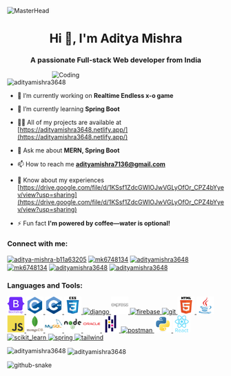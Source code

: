 <img src="https://media0.giphy.com/media/v1.Y2lkPTc5MGI3NjExbm51NWllNnJnN2N4bHZ4MnFqMGFrbmw0cWxrNTViZGpzdzU2N2ZiaiZlcD12MV9pbnRlcm5hbF9naWZfYnlfaWQmY3Q9Zw/f3iwJFOVOwuy7K6FFw/giphy.gif" 
     style="width: 63vw; height: 23vw; text-align: center;" 
     alt="MasterHead">
<h1 align="center">Hi 👋, I'm Aditya Mishra</h1>
<h3 align="center">A passionate Full-stack Web developer from India</h3>
<img align="right" alt="Coding" width="400" src="https://raw.githubusercontent.com/TheDudeThatCode/TheDudeThatCode/master/Assets/Developer.gif">

<p align="left"> <img src="https://komarev.com/ghpvc/?username=adityamishra3648&label=Profile%20views&color=0e75b6&style=flat" alt="adityamishra3648" /> </p>

- 🔭 I’m currently working on **Realtime Endless x-o game**

- 🌱 I’m currently learning **Spring Boot**

- 👨‍💻 All of my projects are available at [https://adityamishra3648.netlify.app/](https://adityamishra3648.netlify.app/)

- 💬 Ask me about **MERN, Spring Boot**

- 📫 How to reach me **adityamishra7136@gmail.com**

- 📄 Know about my experiences [https://drive.google.com/file/d/1KSsf1ZdcGWlOJwVGLyOfOr_CPZ4bYyev/view?usp=sharing](https://drive.google.com/file/d/1KSsf1ZdcGWlOJwVGLyOfOr_CPZ4bYyev/view?usp=sharing)

- ⚡ Fun fact **I'm powered by coffee—water is optional!**

<h3 align="left">Connect with me:</h3>
<p align="left">
<a href="https://linkedin.com/in/aditya-mishra-b11a63205" target="blank"><img align="center" src="https://raw.githubusercontent.com/rahuldkjain/github-profile-readme-generator/master/src/images/icons/Social/linked-in-alt.svg" alt="aditya-mishra-b11a63205" height="30" width="40" /></a>
<a href="https://www.codechef.com/users/mk6748134" target="blank"><img align="center" src="https://cdn.jsdelivr.net/npm/simple-icons@3.1.0/icons/codechef.svg" alt="mk6748134" height="30" width="40" /></a>
<a href="https://www.hackerrank.com/adityamishra3648" target="blank"><img align="center" src="https://raw.githubusercontent.com/rahuldkjain/github-profile-readme-generator/master/src/images/icons/Social/hackerrank.svg" alt="adityamishra3648" height="30" width="40" /></a>
<a href="https://codeforces.com/profile/mk6748134" target="blank"><img align="center" src="https://raw.githubusercontent.com/rahuldkjain/github-profile-readme-generator/master/src/images/icons/Social/codeforces.svg" alt="mk6748134" height="30" width="40" /></a>
<a href="https://www.leetcode.com/adityamishra3648" target="blank"><img align="center" src="https://raw.githubusercontent.com/rahuldkjain/github-profile-readme-generator/master/src/images/icons/Social/leet-code.svg" alt="adityamishra3648" height="30" width="40" /></a>
<a href="https://auth.geeksforgeeks.org/user/adityamishra3648" target="blank"><img align="center" src="https://raw.githubusercontent.com/rahuldkjain/github-profile-readme-generator/master/src/images/icons/Social/geeks-for-geeks.svg" alt="adityamishra3648" height="30" width="40" /></a>
</p>

<h3 align="left">Languages and Tools:</h3>
<p align="left"> <a href="https://getbootstrap.com" target="_blank" rel="noreferrer"> <img src="https://raw.githubusercontent.com/devicons/devicon/master/icons/bootstrap/bootstrap-plain-wordmark.svg" alt="bootstrap" width="40" height="40"/> </a> <a href="https://www.cprogramming.com/" target="_blank" rel="noreferrer"> <img src="https://raw.githubusercontent.com/devicons/devicon/master/icons/c/c-original.svg" alt="c" width="40" height="40"/> </a> <a href="https://www.w3schools.com/cpp/" target="_blank" rel="noreferrer"> <img src="https://raw.githubusercontent.com/devicons/devicon/master/icons/cplusplus/cplusplus-original.svg" alt="cplusplus" width="40" height="40"/> </a> <a href="https://www.w3schools.com/css/" target="_blank" rel="noreferrer"> <img src="https://raw.githubusercontent.com/devicons/devicon/master/icons/css3/css3-original-wordmark.svg" alt="css3" width="40" height="40"/> </a> <a href="https://www.djangoproject.com/" target="_blank" rel="noreferrer"> <img src="https://cdn.worldvectorlogo.com/logos/django.svg" alt="django" width="40" height="40"/> </a> <a href="https://expressjs.com" target="_blank" rel="noreferrer"> <img src="https://raw.githubusercontent.com/devicons/devicon/master/icons/express/express-original-wordmark.svg" alt="express" width="40" height="40"/> </a> <a href="https://firebase.google.com/" target="_blank" rel="noreferrer"> <img src="https://www.vectorlogo.zone/logos/firebase/firebase-icon.svg" alt="firebase" width="40" height="40"/> </a> <a href="https://git-scm.com/" target="_blank" rel="noreferrer"> <img src="https://www.vectorlogo.zone/logos/git-scm/git-scm-icon.svg" alt="git" width="40" height="40"/> </a> <a href="https://www.w3.org/html/" target="_blank" rel="noreferrer"> <img src="https://raw.githubusercontent.com/devicons/devicon/master/icons/html5/html5-original-wordmark.svg" alt="html5" width="40" height="40"/> </a> <a href="https://www.java.com" target="_blank" rel="noreferrer"> <img src="https://raw.githubusercontent.com/devicons/devicon/master/icons/java/java-original.svg" alt="java" width="40" height="40"/> </a> <a href="https://developer.mozilla.org/en-US/docs/Web/JavaScript" target="_blank" rel="noreferrer"> <img src="https://raw.githubusercontent.com/devicons/devicon/master/icons/javascript/javascript-original.svg" alt="javascript" width="40" height="40"/> </a> <a href="https://www.mongodb.com/" target="_blank" rel="noreferrer"> <img src="https://raw.githubusercontent.com/devicons/devicon/master/icons/mongodb/mongodb-original-wordmark.svg" alt="mongodb" width="40" height="40"/> </a> <a href="https://www.mysql.com/" target="_blank" rel="noreferrer"> <img src="https://raw.githubusercontent.com/devicons/devicon/master/icons/mysql/mysql-original-wordmark.svg" alt="mysql" width="40" height="40"/> </a> <a href="https://nodejs.org" target="_blank" rel="noreferrer"> <img src="https://raw.githubusercontent.com/devicons/devicon/master/icons/nodejs/nodejs-original-wordmark.svg" alt="nodejs" width="40" height="40"/> </a> <a href="https://www.oracle.com/" target="_blank" rel="noreferrer"> <img src="https://raw.githubusercontent.com/devicons/devicon/master/icons/oracle/oracle-original.svg" alt="oracle" width="40" height="40"/> </a> <a href="https://pandas.pydata.org/" target="_blank" rel="noreferrer"> <img src="https://raw.githubusercontent.com/devicons/devicon/2ae2a900d2f041da66e950e4d48052658d850630/icons/pandas/pandas-original.svg" alt="pandas" width="40" height="40"/> </a> <a href="https://postman.com" target="_blank" rel="noreferrer"> <img src="https://www.vectorlogo.zone/logos/getpostman/getpostman-icon.svg" alt="postman" width="40" height="40"/> </a> <a href="https://www.python.org" target="_blank" rel="noreferrer"> <img src="https://raw.githubusercontent.com/devicons/devicon/master/icons/python/python-original.svg" alt="python" width="40" height="40"/> </a> <a href="https://reactjs.org/" target="_blank" rel="noreferrer"> <img src="https://raw.githubusercontent.com/devicons/devicon/master/icons/react/react-original-wordmark.svg" alt="react" width="40" height="40"/> </a> <a href="https://scikit-learn.org/" target="_blank" rel="noreferrer"> <img src="https://upload.wikimedia.org/wikipedia/commons/0/05/Scikit_learn_logo_small.svg" alt="scikit_learn" width="40" height="40"/> </a> <a href="https://spring.io/" target="_blank" rel="noreferrer"> <img src="https://www.vectorlogo.zone/logos/springio/springio-icon.svg" alt="spring" width="40" height="40"/> </a> <a href="https://tailwindcss.com/" target="_blank" rel="noreferrer"> <img src="https://www.vectorlogo.zone/logos/tailwindcss/tailwindcss-icon.svg" alt="tailwind" width="40" height="40"/> </a> </p>

<p><img align="left" src="https://github-readme-stats.vercel.app/api/top-langs?username=adityamishra3648&show_icons=true&locale=en&layout=compact" alt="adityamishra3648" /></p>

<p>&nbsp;<img align="center" src="https://github-readme-stats.vercel.app/api?username=adityamishra3648&show_icons=true&locale=en" alt="adityamishra3648" /></p>


<picture>
  <source media="(prefers-color-scheme: dark)" srcset="https://raw.githubusercontent.com/adityamishra3648/adityamishra3648/output/github-snake-dark.svg" />
  <source media="(prefers-color-scheme: light)" srcset="https://raw.githubusercontent.com/adityamishra3648/adityamishra3648/output/github-snake.svg" />
  <img alt="github-snake" src="https://raw.githubusercontent.com/tobiasmeyhoefer/tobiasmeyhoefer/output/github-snake.svg" />
</picture>
